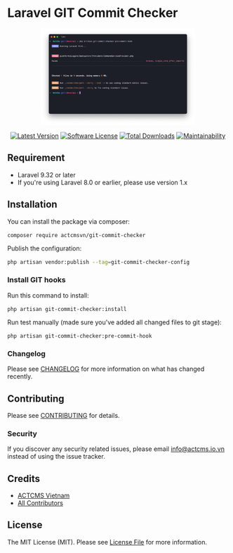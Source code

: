 # Laravel GIT Commit Checker

<p align="center">
    <img src="/art/overview.png" alt="Overview Git Commit Checker" style="width:70%;">
</p>

<p align="center">
    <a href="https://packagist.org/packages/actcmsvn/git-commit-checker"><img src="https://img.shields.io/packagist/v/actcmsvn/git-commit-checker.svg?style=flat-square" alt="Latest Version"></a>
    <a href="/LICENSE"><img src="https://img.shields.io/badge/license-MIT-brightgreen.svg?style=flat-square" alt="Software License"></a>
    <a href="https://packagist.org/packages/actcmsvn/git-commit-checker"><img src="https://img.shields.io/packagist/dt/actcmsvn/git-commit-checker.svg?style=flat-square" alt="Total Downloads"></a>
    <a href="https://codeclimate.com/github/actcmsvn/git-commit-checker/maintainability"><img src="https://api.codeclimate.com/v1/badges/a6e4612307e3b3bf8252/maintainability" alt="Maintainability"></a>
</p>

## Requirement

- Laravel 9.32 or later
- If you're using Laravel 8.0 or earlier, please use version 1.x

## Installation

You can install the package via composer:

```shell
composer require actcmsvn/git-commit-checker
```

Publish the configuration:

```bash
php artisan vendor:publish --tag=git-commit-checker-config
```

### Install GIT hooks

Run this command to install:

```shell
php artisan git-commit-checker:install
```

Run test manually (made sure you've added all changed files to git stage):

```shell
php artisan git-commit-checker:pre-commit-hook
```

### Changelog

Please see [CHANGELOG](CHANGELOG.md) for more information on what has changed recently.

## Contributing

Please see [CONTRIBUTING](CONTRIBUTING.md) for details.

### Security

If you discover any security related issues, please email info@actcms.io.vn instead of using the issue tracker.

## Credits

- [ACTCMS Vietnam](https://github.com/actcmsvn)
- [All Contributors](../../contributors)

## License

The MIT License (MIT). Please see [License File](LICENSE) for more information.
